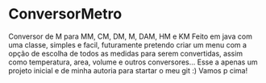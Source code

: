 # ConversorMetro
Conversor de M para MM, CM, DM, M, DAM, HM e KM Feito em java com uma classe, simples e facil, futuramente pretendo criar um menu com a opção de escolha de todos as medidas para serem convertidas, assim como temperatura, area, volume e outros conversores... Esse a apenas um projeto inicial e de minha autoria para startar o meu git :) Vamos p cima!
